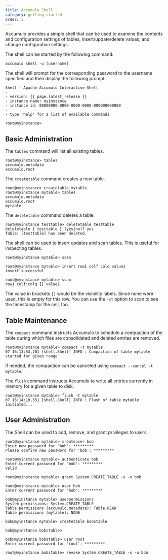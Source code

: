 ```yaml
---
title: Accumulo Shell
category: getting-started
order: 5
---
```


Accumulo provides a simple shell that can be used to examine the contents and
configuration settings of tables, insert/update/delete values, and change
configuration settings.

The shell can be started by the following command:

    accumulo shell -u [username]

The shell will prompt for the corresponding password to the username specified
and then display the following prompt:

    Shell - Apache Accumulo Interactive Shell
    -
    - version: {{ page.latest_release }}
    - instance name: myinstance
    - instance id: 00000000-0000-0000-0000-000000000000
    -
    - type 'help' for a list of available commands
    -
    root@myinstance>

## Basic Administration

The `tables` command will list all existing tables.

    root@myinstance> tables
    accumulo.metadata
    accumulo.root

The `createtable` command creates a new table.

    root@myinstance> createtable mytable
    root@myinstance mytable> tables
    accumulo.metadata
    accumulo.root
    mytable

The `deletetable` command deletes a table.

    root@myinstance testtable> deletetable testtable
    deletetable { testtable } (yes|no)? yes
    Table: [testtable] has been deleted.

The shell can be used to insert updates and scan tables. This is useful for inspecting tables.

    root@myinstance mytable> scan

    root@myinstance mytable> insert row1 colf colq value1
    insert successful

    root@myinstance mytable> scan
    row1 colf:colq [] value1

The value in brackets `[]` would be the visibility labels. Since none were used, this is empty for this row.
You can use the `-st` option to scan to see the timestamp for the cell, too.

## Table Maintenance

The `compact` command instructs Accumulo to schedule a compaction of the table during which
files are consolidated and deleted entries are removed.

    root@myinstance mytable> compact -t mytable
    07 16:13:53,201 [shell.Shell] INFO : Compaction of table mytable started for given range

If needed, the compaction can be canceled using `compact --cancel -t mytable`.

The `flush` command instructs Accumulo to write all entries currently in memory for a given table
to disk.

    root@myinstance mytable> flush -t mytable
    07 16:14:19,351 [shell.Shell] INFO : Flush of table mytable
    initiated...

## User Administration

The Shell can be used to add, remove, and grant privileges to users.

```
root@myinstance mytable> createuser bob
Enter new password for 'bob': *********
Please confirm new password for 'bob': *********

root@myinstance mytable> authenticate bob
Enter current password for 'bob': *********
Valid

root@myinstance mytable> grant System.CREATE_TABLE -s -u bob

root@myinstance mytable> user bob
Enter current password for 'bob': *********

bob@myinstance mytable> userpermissions
System permissions: System.CREATE_TABLE
Table permissions (accumulo.metadata): Table.READ
Table permissions (mytable): NONE

bob@myinstance mytable> createtable bobstable

bob@myinstance bobstable>

bob@myinstance bobstable> user root
Enter current password for 'root': *********

root@myinstance bobstable> revoke System.CREATE_TABLE -s -u bob
```
